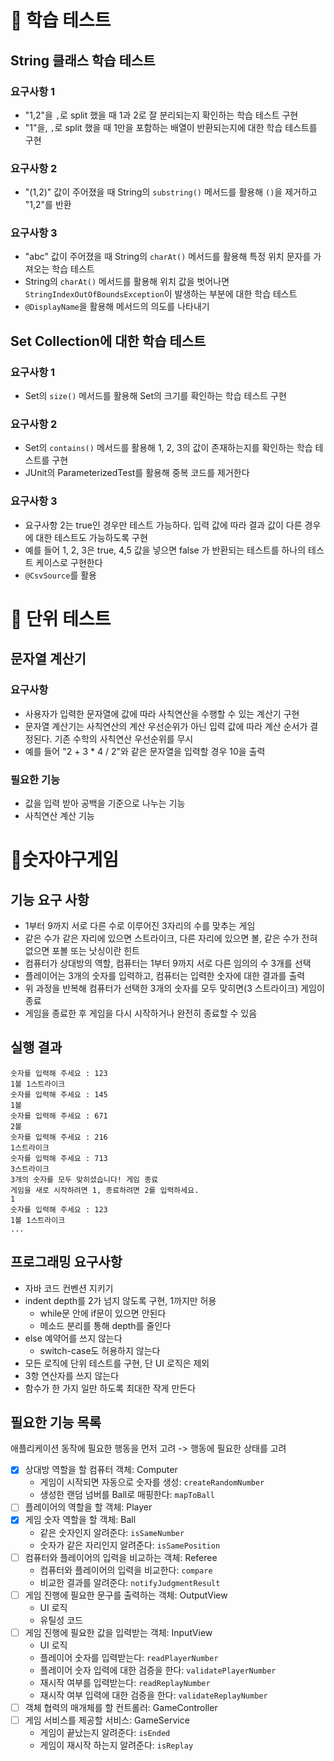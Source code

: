 # 📌 학습 테스트
## String 클래스 학습 테스트
### 요구사항 1
- "1,2"을 `,`로 split 했을 때 1과 2로 잘 분리되는지 확인하는 학습 테스트 구현
- "1"을, `,`로 split 했을 때 1만을 포함하는 배열이 반환되는지에 대한 학습 테스트를 구현

### 요구사항 2
- "(1,2)" 값이 주어졌을 때 String의 `substring()` 메서드를 활용해 `()`을 제거하고 "1,2"를 반환

### 요구사항 3
- "abc" 값이 주어졌을 때 String의 `charAt()` 메서드를 활용해 특정 위치 문자를 가져오는 학습 테스트
- String의 `charAt()` 메서드를 활용해 위치 값을 벗어나면 `StringIndexOutOfBoundsException`이 발생하는 부분에 대한 학습 테스트
- `@DisplayName`을 활용해 메서드의 의도를 나타내기

## Set Collection에 대한 학습 테스트
### 요구사항 1
- Set의 `size()` 메서드를 활용해 Set의 크기를 확인하는 학습 테스트 구현

### 요구사항 2
- Set의 `contains()` 메서드를 활용해 1, 2, 3의 값이 존재하는지를 확인하는 학습 테스트를 구현
- JUnit의 ParameterizedTest를 활용해 중복 코드를 제거한다

### 요구사항 3
- 요구사항 2는 true인 경우만 테스트 가능하다. 입력 값에 따라 결과 값이 다른 경우에 대한 테스트도 가능하도록 구현
- 예를 들어 1, 2, 3은 true, 4,5 값을 넣으면 false 가 반환되는 테스트를 하나의 테스트 케이스로 구현한다
- `@CsvSource`를 활용

# 📌 단위 테스트
## 문자열 계산기
### 요구사항
- 사용자가 입력한 문자열에 값에 따라 사칙연산을 수행할 수 있는 계산기 구현
- 문자열 계산기는 사칙연산의 계산 우선순위가 아닌 입력 값에 따라 계산 순서가 결정된다. 기존 수학의 사칙연산 우선순위를 무시
- 예를 들어 "2 + 3 * 4 / 2"와 같은 문자열을 입력할 경우 10을 출력
### 필요한 기능
- 값을 입력 받아 공백을 기준으로 나누는 기능
- 사칙연산 계산 기능

# 📌숫자야구게임
## 기능 요구 사항
- 1부터 9까지 서로 다른 수로 이루어진 3자리의 수를 맞추는 게임
- 같은 수가 같은 자리에 있으면 스트라이크, 다른 자리에 있으면 볼, 같은 수가 전혀 없으면 포볼 또는 낫싱이란 힌트
- 컴퓨터가 상대방의 역할, 컴퓨터는 1부터 9까지 서로 다른 임의의 수 3개를 선택
- 플레이어는 3개의 숫자를 입력하고, 컴퓨터는 입력한 숫자에 대한 결과를 출력
- 위 과정을 반복해 컴퓨터가 선택한 3개의 숫자를 모두 맞히면(3 스트라이크) 게임이 종료
- 게임을 종료한 후 게임을 다시 시작하거나 완전히 종료할 수 있음
## 실행 결과
```text
숫자를 입력해 주세요 : 123
1볼 1스트라이크
숫자를 입력해 주세요 : 145
1볼
숫자를 입력해 주세요 : 671
2볼
숫자를 입력해 주세요 : 216
1스트라이크
숫자를 입력해 주세요 : 713
3스트라이크
3개의 숫자를 모두 맞히셨습니다! 게임 종료
게임을 새로 시작하려면 1, 종료하려면 2를 입력하세요.
1
숫자를 입력해 주세요 : 123
1볼 1스트라이크
...
```
## 프로그래밍 요구사항
- 자바 코드 컨벤션 지키기
- indent depth를 2가 넘지 않도록 구현, 1까지만 허용
  - while문 안에 if문이 있으면 안된다
  - 메소드 분리를 통해 depth를 줄인다
- else 예약어를 쓰지 않는다
  - switch-case도 허용하지 않는다
- 모든 로직에 단위 테스트를 구현, 단 UI 로직은 제외
- 3항 연산자를 쓰지 않는다
- 함수가 한 가지 일만 하도록 최대한 작게 만든다
## 필요한 기능 목록
애플리케이션 동작에 필요한 행동을 먼저 고려 -> 행동에 필요한 상태를 고려
- [x] 상대방 역할을 할 컴퓨터 객체: Computer
  - 게임이 시작되면 자동으로 숫자를 생성: `createRandomNumber`
  - 생성한 랜덤 넘버를 Ball로 매핑한다: `mapToBall`
- [ ] 플레이어의 역할을 할 객체: Player
- [x] 게임 숫자 역할을 할 객체: Ball
  - 같은 숫자인지 알려준다: `isSameNumber`
  - 숫자가 같은 자리인지 알려준다: `isSamePosition`  
- [ ] 컴퓨터와 플레이어의 입력을 비교하는 객체: Referee
  - 컴퓨터와 플레이어의 입력을 비교한다: `compare`
  - 비교한 결과를 알려준다: `notifyJudgmentResult`
- [ ] 게임 진행에 필요한 문구를 출력하는 객체: OutputView
  - UI 로직
  - 유틸성 코드
- [ ] 게임 진행에 필요한 값을 입력받는 객체: InputView
  - UI 로직
  - 플레이어 숫자를 입력받는다: `readPlayerNumber`
  - 플레이어 숫자 입력에 대한 검증을 한다: `validatePlayerNumber`
  - 재시작 여부를 입력받는다: `readReplayNumber`
  - 재시작 여부 입력에 대한 검증을 한다: `validateReplayNumber`
- [ ] 객체 협력의 매개체를 할 컨트롤러: GameController
- [ ] 게임 서비스를 제공할 서비스: GameService
  - 게임이 끝났는지 알려준다: `isEnded`
  - 게임이 재시작 하는지 알려준다: `isReplay`
